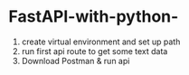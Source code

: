 ﻿# FastAPI-with-python-
1. create virtual environment and set up path
2. run first api route to get some text data
3. Download Postman & run api 
 
